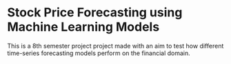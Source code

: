 # Stock Price Forecasting using Machine Learning Models

This is a 8th semester project project made with an aim to test how different time-series forecasting models perform on the financial domain.
